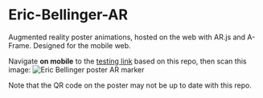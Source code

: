 # Eric-Bellinger-AR
Augmented reality poster animations, hosted on the web with AR.js and A-Frame.
Designed for the mobile web.

Navigate **on mobile** to the [testing link](https://kotavy.github.io/Eric-Bellinger-AR/) based on this repo, then scan this image:
![Eric Bellinger poster AR marker](https://github.com/kotavy/Eric-Bellinger-AR/blob/master/Non-Essentials/eb-bench-crop.jpg)

Note that the QR code on the poster may not be up to date with this repo.
